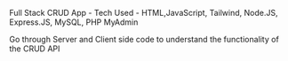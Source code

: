 Full Stack CRUD App - 
Tech Used - HTML,JavaScript, Tailwind, Node.JS, Express.JS, MySQL, PHP MyAdmin

Go through Server and Client side code to understand the functionality of the CRUD API
